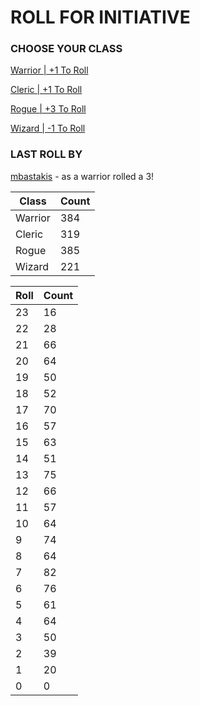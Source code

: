 # ROLL FOR INITIATIVE
### CHOOSE YOUR CLASS

[Warrior | +1 To Roll](https://github.com/benjaminsampica/benjaminsampica/issues/new?title=roll%7Cwarrior&body=Just+click+%27Submit+new+issue%27.)

[Cleric | +1 To Roll](https://github.com/benjaminsampica/benjaminsampica/issues/new?title=roll%7Ccleric&body=Just+click+%27Submit+new+issue%27.)

[Rogue | +3 To Roll](https://github.com/benjaminsampica/benjaminsampica/issues/new?title=roll%7Crogue&body=Just+click+%27Submit+new+issue%27.)

[Wizard | -1 To Roll](https://github.com/benjaminsampica/benjaminsampica/issues/new?title=roll%7Cwizard&body=Just+click+%27Submit+new+issue%27.)
### LAST ROLL BY
[mbastakis](https://www.github.com/mbastakis) - as a warrior rolled a 3!

|Class|Count|
|-|-|
|Warrior|384|
|Cleric|319|
|Rogue|385|
|Wizard|221|

|Roll|Count|
|-|-|
|23|16
|22|28
|21|66
|20|64
|19|50
|18|52
|17|70
|16|57
|15|63
|14|51
|13|75
|12|66
|11|57
|10|64
|9|74
|8|64
|7|82
|6|76
|5|61
|4|64
|3|50
|2|39
|1|20
|0|0
